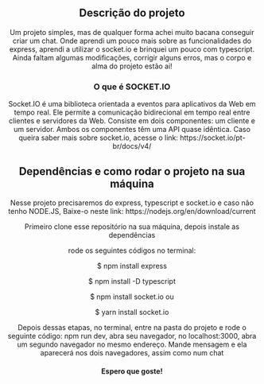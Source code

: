 
<h2 align="center">Descrição do projeto </h2>

<p align="center">Um projeto simples, mas de qualquer forma achei muito bacana conseguir criar um chat. Onde aprendi um pouco mais sobre as funcionalidades do express, aprendi a utilizar o socket.io e brinquei um pouco com typescript. Ainda faltam algumas modificações, corrigir alguns erros, mas o corpo e alma do projeto estão ai!</p>

<h3 align="center">O que é SOCKET.IO</h3>

<p align="center">Socket.IO é uma biblioteca orientada a eventos para aplicativos da Web em tempo real. Ele permite a comunicação bidirecional em tempo real entre clientes e servidores da Web. Consiste em dois componentes: um cliente e um servidor. Ambos os componentes têm uma API quase idêntica. Caso queira saber mais sobre socket.io, acesse o link: https://socket.io/pt-br/docs/v4/</p>

<h2 align="center">Dependências e como rodar o projeto na sua máquina</h2>

<p align="center">Nesse projeto precisaremos do express, typescript e socket.io e caso não tenho NODE.JS, Baixe-o neste link: https://nodejs.org/en/download/current</p>

<p align="center">Primeiro clone esse repositório na sua máquina, depois instale as dependências</p>
<p align="center">rode os seguintes códigos no terminal: </p>
<p align="center">$ npm install express</p>
<p align="center">$ npm install -D typescript</p>
<p align="center">$ npm install socket.io ou</p>
<p align="center">$ yarn install socket.io</p>

<p align="center">Depois dessas etapas, no terminal, entre na pasta do projeto e rode o seguinte código: npm run dev, abra seu navegador, no localhost:3000, abra um segundo navegador no mesmo endereço. Mande mensagem e ela aparecerá nos dois navegadores, assim como num chat</p>

<h4 align="center">Espero que goste!</h4>
